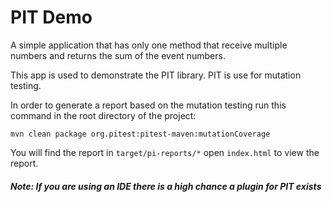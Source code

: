 # PIT Demo

A simple application that has only one method that receive multiple numbers and 
returns the sum of the event numbers.

This app is used to demonstrate the PIT library. PIT is use for mutation testing.

In order to generate a report based on the mutation testing run this command in the root 
directory of the project:

`mvn clean package org.pitest:pitest-maven:mutationCoverage`

You will find the report in `target/pi-reports/*` open `index.html` to view the report.

##### Note: If you are using an IDE there is a high chance a plugin for PIT exists 
